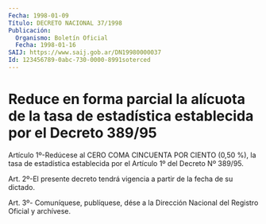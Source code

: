 ```yaml
---
Fecha: 1998-01-09
Título: DECRETO NACIONAL 37/1998
Publicación:
  Organismo: Boletín Oficial
  Fecha: 1998-01-16
SAIJ: https://www.saij.gob.ar/DN19980000037
Id: 123456789-0abc-730-0000-8991soterced
---
```

# Reduce en forma parcial la alícuota de la tasa de estadística establecida por el Decreto 389/95

<a id="1"></a>
Artículo 1º-Redúcese al CERO COMA CINCUENTA POR CIENTO (0,50 %), la tasa de estadística establecida por el Artículo 1º del Decreto Nº 389/95.

<a id="2"></a>
Art. 2º-El presente decreto tendrá vigencia a partir de la fecha de su dictado.

<a id="3"></a>
Art. 3º- Comuníquese, publíquese, dése a la Dirección Nacional del Registro Oficial y archívese.